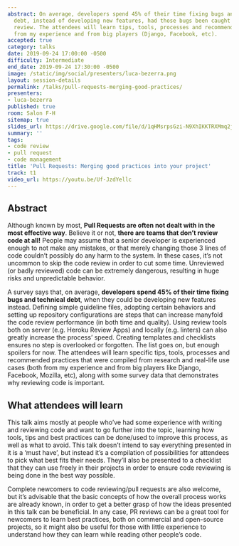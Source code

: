 ```yaml
---
abstract: On average, developers spend 45% of their time fixing bugs and technical
  debt, instead of developing new features, had those bugs been caught during code
  review. The attendees will learn tips, tools, processes and recommended practices
  from my experience and from big players (Django, Facebook, etc).
accepted: true
category: talks
date: 2019-09-24 17:00:00 -0500
difficulty: Intermediate
end_date: 2019-09-24 17:30:00 -0500
image: /static/img/social/presenters/luca-bezerra.png
layout: session-details
permalink: /talks/pull-requests-merging-good-practices/
presenters:
- luca-bezerra
published: true
room: Salon F-H
sitemap: true
slides_url: https://drive.google.com/file/d/1qHMsrpsGzi-N9XhIKKTRXMmq2jiXIffc/view
summary: ''
tags:
- code review
- pull request
- code management
title: 'Pull Requests: Merging good practices into your project'
track: t1
video_url: https://youtu.be/Uf-JzdYellc
---
```


## Abstract

Although known by most, **Pull Requests are often not dealt with in the most effective way**. Believe it or not, **there are teams that don’t review code at all!** People may assume that a senior developer is experienced enough to not make any mistakes, or that merely changing those 3 lines of code couldn’t possibly do any harm to the system. In these cases, it’s not uncommon to skip the code review in order to cut some time. Unreviewed (or badly reviewed) code can be extremely dangerous, resulting in huge risks and unpredictable behavior.

A survey says that, on average, **developers spend 45% of their time fixing bugs and technical debt**, when they could be developing new features instead. Defining simple guideline files, adopting certain behaviors and setting up repository configurations are steps that can increase manyfold the code review performance (in both time and quality). Using review tools both on server (e.g. Heroku Review Apps) and locally (e.g. linters) can also greatly increase the process’ speed. Creating templates and checklists ensures no step is overlooked or forgotten. The list goes on, but enough spoilers for now. The attendees will learn specific tips, tools, processes and recommended practices that were compiled from research and real-life use cases (both from my experience and from big players like Django, Facebook, Mozilla, etc), along with some survey data that demonstrates why reviewing code is important.

## What attendees will learn

This talk aims mostly at people who’ve had some experience with writing and reviewing code and want to go further into the topic, learning how tools, tips and best practices can be done/used to improve this process, as well as what to avoid. This talk doesn’t intend to say everything presented in it is a ‘must have’, but instead it’s a compilation of possibilities for attendees to pick what best fits their needs. They’ll also be presented to a checklist that they can use freely in their projects in order to ensure code reviewing is being done in the best way possible.

Complete newcomers to code reviewing/pull requests are also welcome, but it’s advisable that the basic concepts of how the overall process works are already known, in order to get a better grasp of how the ideas presented in this talk can be beneficial. In any case, PR reviews can be a great tool for newcomers to learn best practices, both on commercial and open-source projects, so it might also be useful for those with little experience to understand how they can learn while reading other people’s code.

